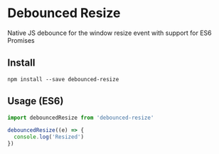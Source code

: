 # Debounced Resize
Native JS debounce for the window resize event with support for ES6 Promises

## Install
```shell
npm install --save debounced-resize
```

## Usage (ES6)
```js
import debouncedResize from 'debounced-resize'

debouncedResize((e) => {
  console.log('Resized')
})
```
